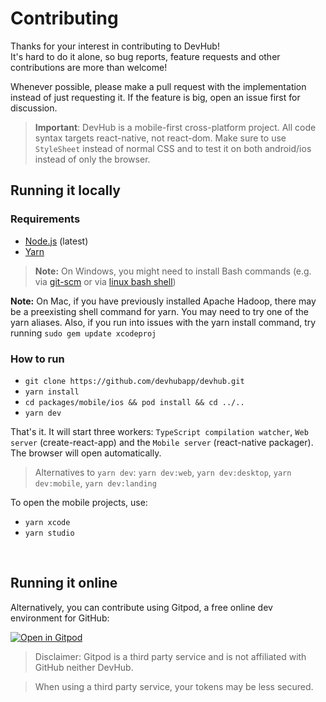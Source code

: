 # Contributing

Thanks for your interest in contributing to DevHub! <br />
It's hard to do it alone, so bug reports, feature requests and other contributions are more than welcome! <br/>

Whenever possible, please make a pull request with the implementation instead of just requesting it.
If the feature is big, open an issue first for discussion.

> **Important**: DevHub is a mobile-first cross-platform project. All code syntax targets react-native, not react-dom. Make sure to use `StyleSheet` instead of normal CSS and to test it on both android/ios instead of only the browser.

## Running it locally

### Requirements

- [Node.js](https://nodejs.org/) (latest)
- [Yarn](https://yarnpkg.com/)

> **Note:** On Windows, you might need to install Bash commands (e.g. via [git-scm](https://git-scm.com/downloads) or via [linux bash shell](https://www.howtogeek.com/249966/how-to-install-and-use-the-linux-bash-shell-on-windows-10/))

**Note:** On Mac, if you have previously installed Apache Hadoop, there may be a preexisting shell command for yarn.  You may need to try one of the yarn aliases.  Also, if you run into issues with the yarn install command, try running `sudo gem update xcodeproj`

### How to run

- `git clone https://github.com/devhubapp/devhub.git`
- `yarn install`
- `cd packages/mobile/ios && pod install && cd ../..`
- `yarn dev`

That's it. It will start three workers: `TypeScript compilation watcher`, `Web server` (create-react-app) and the `Mobile server` (react-native packager). The browser will open automatically.

>  Alternatives to `yarn dev`: `yarn dev:web`, `yarn dev:desktop`, `yarn dev:mobile`, `yarn dev:landing`

To open the mobile projects, use:

- `yarn xcode`
- `yarn studio`
<br />

## Running it online

Alternatively, you can contribute using Gitpod, a free online dev environment for GitHub:

[![Open in Gitpod](https://gitpod.io/button/open-in-gitpod.svg)](https://gitpod.io/#https://github.com/devhubapp/devhub)
<br/>

> Disclaimer: Gitpod is a third party service and is not affiliated with GitHub neither DevHub.

> When using a third party service, your tokens may be less secured.

